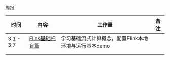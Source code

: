 周报

| 时间      | 内容                                                         | 工作量                                                | 备注 |
| --------- | ------------------------------------------------------------ | ----------------------------------------------------- | ---- |
| 3.1 - 3.7 | [Flink基础扫盲篇](https://github.com/Decaku/Flink/blob/main/Notes/1.md) | 学习基础流式计算概念，配置Flink本地环境与运行基本demo |      |
|           |                                                              |                                                       |      |
|           |                                                              |                                                       |      |

